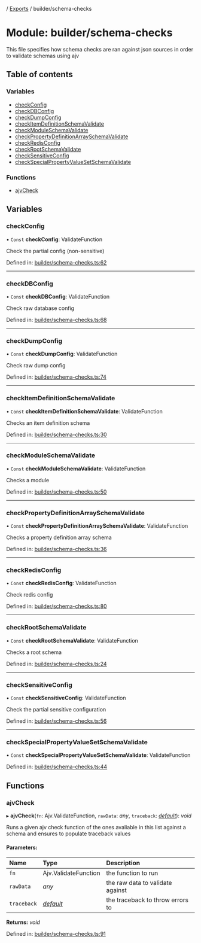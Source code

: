 [](../README.md) / [Exports](../modules.md) / builder/schema-checks

# Module: builder/schema-checks

This file specifies how schema checks are ran against json sources
in order to validate schemas using ajv

## Table of contents

### Variables

- [checkConfig](builder_schema_checks.md#checkconfig)
- [checkDBConfig](builder_schema_checks.md#checkdbconfig)
- [checkDumpConfig](builder_schema_checks.md#checkdumpconfig)
- [checkItemDefinitionSchemaValidate](builder_schema_checks.md#checkitemdefinitionschemavalidate)
- [checkModuleSchemaValidate](builder_schema_checks.md#checkmoduleschemavalidate)
- [checkPropertyDefinitionArraySchemaValidate](builder_schema_checks.md#checkpropertydefinitionarrayschemavalidate)
- [checkRedisConfig](builder_schema_checks.md#checkredisconfig)
- [checkRootSchemaValidate](builder_schema_checks.md#checkrootschemavalidate)
- [checkSensitiveConfig](builder_schema_checks.md#checksensitiveconfig)
- [checkSpecialPropertyValueSetSchemaValidate](builder_schema_checks.md#checkspecialpropertyvaluesetschemavalidate)

### Functions

- [ajvCheck](builder_schema_checks.md#ajvcheck)

## Variables

### checkConfig

• `Const` **checkConfig**: ValidateFunction

Check the partial config (non-sensitive)

Defined in: [builder/schema-checks.ts:62](https://github.com/onzag/itemize/blob/3efa2a4a/builder/schema-checks.ts#L62)

___

### checkDBConfig

• `Const` **checkDBConfig**: ValidateFunction

Check raw database config

Defined in: [builder/schema-checks.ts:68](https://github.com/onzag/itemize/blob/3efa2a4a/builder/schema-checks.ts#L68)

___

### checkDumpConfig

• `Const` **checkDumpConfig**: ValidateFunction

Check raw dump config

Defined in: [builder/schema-checks.ts:74](https://github.com/onzag/itemize/blob/3efa2a4a/builder/schema-checks.ts#L74)

___

### checkItemDefinitionSchemaValidate

• `Const` **checkItemDefinitionSchemaValidate**: ValidateFunction

Checks an item definition schema

Defined in: [builder/schema-checks.ts:30](https://github.com/onzag/itemize/blob/3efa2a4a/builder/schema-checks.ts#L30)

___

### checkModuleSchemaValidate

• `Const` **checkModuleSchemaValidate**: ValidateFunction

Checks a module

Defined in: [builder/schema-checks.ts:50](https://github.com/onzag/itemize/blob/3efa2a4a/builder/schema-checks.ts#L50)

___

### checkPropertyDefinitionArraySchemaValidate

• `Const` **checkPropertyDefinitionArraySchemaValidate**: ValidateFunction

Checks a property definition array schema

Defined in: [builder/schema-checks.ts:36](https://github.com/onzag/itemize/blob/3efa2a4a/builder/schema-checks.ts#L36)

___

### checkRedisConfig

• `Const` **checkRedisConfig**: ValidateFunction

Check redis config

Defined in: [builder/schema-checks.ts:80](https://github.com/onzag/itemize/blob/3efa2a4a/builder/schema-checks.ts#L80)

___

### checkRootSchemaValidate

• `Const` **checkRootSchemaValidate**: ValidateFunction

Checks a root schema

Defined in: [builder/schema-checks.ts:24](https://github.com/onzag/itemize/blob/3efa2a4a/builder/schema-checks.ts#L24)

___

### checkSensitiveConfig

• `Const` **checkSensitiveConfig**: ValidateFunction

Check the partial sensitive configuration

Defined in: [builder/schema-checks.ts:56](https://github.com/onzag/itemize/blob/3efa2a4a/builder/schema-checks.ts#L56)

___

### checkSpecialPropertyValueSetSchemaValidate

• `Const` **checkSpecialPropertyValueSetSchemaValidate**: ValidateFunction

Defined in: [builder/schema-checks.ts:44](https://github.com/onzag/itemize/blob/3efa2a4a/builder/schema-checks.ts#L44)

## Functions

### ajvCheck

▸ **ajvCheck**(`fn`: Ajv.ValidateFunction, `rawData`: *any*, `traceback`: [*default*](../classes/builder_traceback.default.md)): *void*

Runs a given ajv check function of the ones avaliable
in this list against a schema and ensures to populate traceback
values

#### Parameters:

Name | Type | Description |
:------ | :------ | :------ |
`fn` | Ajv.ValidateFunction | the function to run   |
`rawData` | *any* | the raw data to validate against   |
`traceback` | [*default*](../classes/builder_traceback.default.md) | the traceback to throw errors to    |

**Returns:** *void*

Defined in: [builder/schema-checks.ts:91](https://github.com/onzag/itemize/blob/3efa2a4a/builder/schema-checks.ts#L91)
